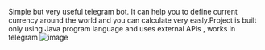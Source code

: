 Simple but very useful telegram bot. It can help you to define current currency around the
world and you can calculate very easly.Project is built only using Java program language and uses external APIs , works in telegram
![image](https://github.com/user-attachments/assets/282fffae-2851-4671-8036-a46b16a395ef)


